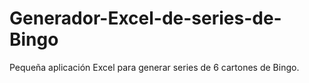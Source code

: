 # Generador-Excel-de-series-de-Bingo
Pequeña aplicación Excel para generar series de 6 cartones de Bingo.
